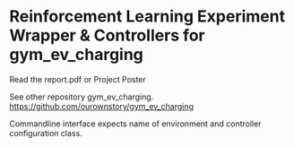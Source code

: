 # Reinforcement Learning Experiment Wrapper & Controllers for gym_ev_charging
Read the report.pdf or Project Poster

See other repository gym_ev_charging. https://github.com/ourownstory/gym_ev_charging

Commandline interface expects name of environment and controller configuration class.
